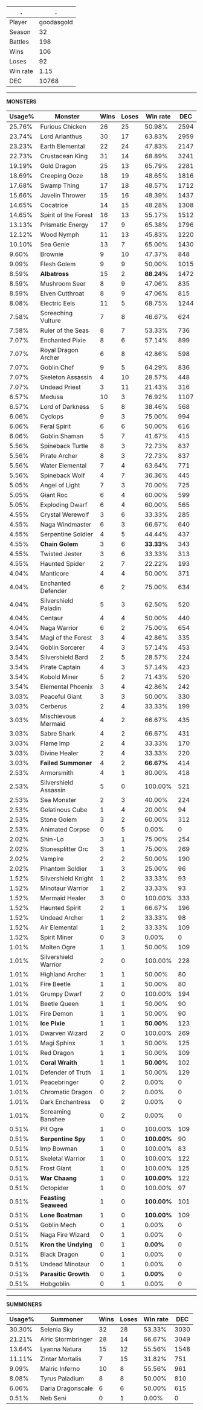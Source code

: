 .|.
|-|-
Player|goodasgold
Season|32
Battles|198
Wins|106
Loses|92
Win rate|1.15
DEC|10768

---
**MONSTERS**

Usage%|Monster|Wins|Loses|Win rate|DEC|
-|-|-|-|-|-|
25.76%|Furious Chicken|26|25|50.98%|2594|
23.74%|Lord Arianthus|30|17|63.83%|2959|
23.23%|Earth Elemental|22|24|47.83%|2147|
22.73%|Crustacean King|31|14|68.89%|3241|
19.19%|Gold Dragon|25|13|65.79%|2281|
18.69%|Creeping Ooze|18|19|48.65%|1816|
17.68%|Swamp Thing|17|18|48.57%|1712|
15.66%|Javelin Thrower|15|16|48.39%|1437|
14.65%|Cocatrice|14|15|48.28%|1308|
14.65%|Spirit of the Forest|16|13|55.17%|1512|
13.13%|Prismatic Energy|17|9|65.38%|1796|
12.12%|Wood Nymph|11|13|45.83%|1220|
10.10%|Sea Genie|13|7|65.00%|1430|
9.60%|Brownie|9|10|47.37%|848|
9.09%|Flesh Golem|9|9|50.00%|1015|
8.59%|**Albatross**|15|2|**88.24%**|1472|
8.59%|Mushroom Seer|8|9|47.06%|835|
8.59%|Elven Cutthroat|8|9|47.06%|815|
8.08%|Electric Eels|11|5|68.75%|1244|
7.58%|Screeching Vulture|7|8|46.67%|624|
7.58%|Ruler of the Seas|8|7|53.33%|736|
7.07%|Enchanted Pixie|8|6|57.14%|899|
7.07%|Royal Dragon Archer|6|8|42.86%|598|
7.07%|Goblin Chef|9|5|64.29%|836|
7.07%|Skeleton Assassin|4|10|28.57%|448|
7.07%|Undead Priest|3|11|21.43%|316|
6.57%|Medusa|10|3|76.92%|1107|
6.57%|Lord of Darkness|5|8|38.46%|568|
6.06%|Cyclops|9|3|75.00%|994|
6.06%|Feral Spirit|6|6|50.00%|616|
6.06%|Goblin Shaman|5|7|41.67%|415|
5.56%|Spineback Turtle|8|3|72.73%|837|
5.56%|Pirate Archer|8|3|72.73%|837|
5.56%|Water Elemental|7|4|63.64%|771|
5.56%|Spineback Wolf|4|7|36.36%|445|
5.05%|Angel of Light|7|3|70.00%|725|
5.05%|Giant Roc|6|4|60.00%|599|
5.05%|Exploding Dwarf|6|4|60.00%|565|
4.55%|Crystal Werewolf|3|6|33.33%|285|
4.55%|Naga Windmaster|6|3|66.67%|640|
4.55%|Serpentine Soldier|4|5|44.44%|437|
4.55%|**Chain Golem**|3|6|**33.33%**|343|
4.55%|Twisted Jester|3|6|33.33%|313|
4.55%|Haunted Spider|2|7|22.22%|193|
4.04%|Manticore|4|4|50.00%|371|
4.04%|Enchanted Defender|6|2|75.00%|634|
4.04%|Silvershield Paladin|5|3|62.50%|520|
4.04%|Centaur|4|4|50.00%|440|
4.04%|Naga Warrior|6|2|75.00%|654|
3.54%|Magi of the Forest|3|4|42.86%|335|
3.54%|Goblin Sorcerer|4|3|57.14%|453|
3.54%|Silvershield Bard|2|5|28.57%|224|
3.54%|Pirate Captain|4|3|57.14%|423|
3.54%|Kobold Miner|5|2|71.43%|520|
3.54%|Elemental Phoenix|3|4|42.86%|242|
3.03%|Peaceful Giant|3|3|50.00%|330|
3.03%|Cerberus|2|4|33.33%|199|
3.03%|Mischievous Mermaid|4|2|66.67%|435|
3.03%|Sabre Shark|4|2|66.67%|431|
3.03%|Flame Imp|2|4|33.33%|170|
3.03%|Divine Healer|2|4|33.33%|220|
3.03%|**Failed Summoner**|4|2|**66.67%**|414|
2.53%|Armorsmith|4|1|80.00%|418|
2.53%|Silvershield Assassin|5|0|100.00%|521|
2.53%|Sea Monster|2|3|40.00%|224|
2.53%|Gelatinous Cube|1|4|20.00%|94|
2.53%|Stone Golem|3|2|60.00%|312|
2.53%|Animated Corpse|0|5|0.00%|0|
2.02%|Shin-Lo|3|1|75.00%|254|
2.02%|Stonesplitter Orc|3|1|75.00%|269|
2.02%|Vampire|2|2|50.00%|190|
2.02%|Phantom Soldier|1|3|25.00%|96|
1.52%|Silvershield Knight|1|2|33.33%|93|
1.52%|Minotaur Warrior|1|2|33.33%|93|
1.52%|Mermaid Healer|3|0|100.00%|333|
1.52%|Haunted Spirit|2|1|66.67%|196|
1.52%|Undead Archer|1|2|33.33%|98|
1.52%|Air Elemental|1|2|33.33%|109|
1.52%|Spirit Miner|0|3|0.00%|0|
1.01%|Molten Ogre|1|1|50.00%|109|
1.01%|Silvershield Warrior|2|0|100.00%|228|
1.01%|Highland Archer|1|1|50.00%|80|
1.01%|Fire Beetle|1|1|50.00%|80|
1.01%|Grumpy Dwarf|2|0|100.00%|194|
1.01%|Beetle Queen|1|1|50.00%|90|
1.01%|Fire Demon|1|1|50.00%|90|
1.01%|**Ice Pixie**|1|1|**50.00%**|123|
1.01%|Dwarven Wizard|2|0|100.00%|269|
1.01%|Magi Sphinx|1|1|50.00%|125|
1.01%|Red Dragon|1|1|50.00%|109|
1.01%|**Coral Wraith**|1|1|**50.00%**|102|
1.01%|Defender of Truth|1|1|50.00%|129|
1.01%|Peacebringer|0|2|0.00%|0|
1.01%|Chromatic Dragon|0|2|0.00%|0|
1.01%|Dark Enchantress|0|2|0.00%|0|
1.01%|Screaming Banshee|0|2|0.00%|0|
0.51%|Pit Ogre|1|0|100.00%|109|
0.51%|**Serpentine Spy**|1|0|**100.00%**|90|
0.51%|Imp Bowman|1|0|100.00%|83|
0.51%|Skeletal Warrior|1|0|100.00%|122|
0.51%|Frost Giant|1|0|100.00%|125|
0.51%|**War Chaang**|1|0|**100.00%**|122|
0.51%|Octopider|1|0|100.00%|97|
0.51%|**Feasting Seaweed**|1|0|**100.00%**|101|
0.51%|**Lone Boatman**|1|0|**100.00%**|109|
0.51%|Goblin Mech|0|1|0.00%|0|
0.51%|Naga Fire Wizard|0|1|0.00%|0|
0.51%|**Kron the Undying**|0|1|**0.00%**|0|
0.51%|Black Dragon|0|1|0.00%|0|
0.51%|Undead Minotaur|0|1|0.00%|0|
0.51%|**Parasitic Growth**|0|1|**0.00%**|0|
0.51%|Hobgoblin|0|1|0.00%|0|

---
**SUMMONERS**

Usage%|Summoner|Wins|Loses|Win rate|DEC|
-|-|-|-|-|-|
30.30%|Selenia Sky|32|28|53.33%|3030|
21.21%|Alric Stormbringer|28|14|66.67%|3049|
13.64%|Lyanna Natura|15|12|55.56%|1548|
11.11%|Zintar Mortalis|7|15|31.82%|751|
9.09%|Malric Inferno|10|8|55.56%|961|
8.08%|Tyrus Paladium|8|8|50.00%|810|
6.06%|Daria Dragonscale|6|6|50.00%|615|
0.51%|Neb Seni|0|1|0.00%|0|

